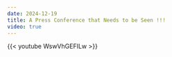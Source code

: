 ```yaml
---
date: 2024-12-19
title: A Press Conference that Needs to be Seen !!!
video: true
---
```



{{< youtube WswVhGEFILw >}}
